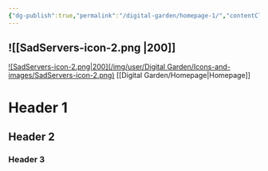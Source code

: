 ```yaml
---
{"dg-publish":true,"permalink":"/digital-garden/homepage-1/","contentClasses":"custom-style.scss","noteIcon":3}
---
```


![[SadServers-icon-2.png \|200]]
---

[![SadServers-icon-2.png|200](/img/user/Digital Garden/Icons-and-images/SadServers-icon-2.png)](Homepage)
[[Digital Garden/Homepage\|Homepage]]

# Header 1
## Header 2
### Header 3